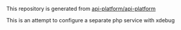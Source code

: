 This repository is generated from [api-platform/api-platform](https://github.com/api-platform/api-platform)

This is an attempt to configure a separate php service with xdebug

